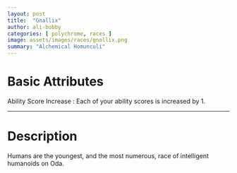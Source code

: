 ```yaml
---
layout: post
title:  "Gnallix"
author: ali-bobby
categories: [ polychrome, races ]
image: assets/images/races/gnallix.png
summary: "Alchemical Homunculi"
---
```


# Basic Attributes

Ability Score Increase
: Each of your ability scores is increased by 1.

---
# Description

Humans are the youngest, and the most numerous, race of intelligent humanoids on Oda.
